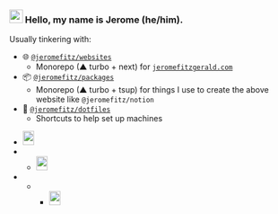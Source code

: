 ### <img src="https://github.githubassets.com/images/mona-loading.gif" width="24" height="24"> Hello, my name is Jerome (he/him).

Usually tinkering with:

- 🌐️ [`@jeromefitz/websites`](https://github.com/JeromeFitz/websites)
  - Monorepo (▲ turbo + next) for [`jeromefitzgerald.com`](https://jeromefitzgerald.com)
- 📦️ [`@jeromefitz/packages`](https://github.com/JeromeFitz/packages)
  - Monorepo (▲ turbo + tsup) for things I use to create the above website like `@jeromefitz/notion`
- 💽️ [`@jeromefitz/dotfiles`](https://github.com/JeromeFitz/dotfiles)
  - Shortcuts to help set up machines

<!-- ![party-dinosaur](https://user-images.githubusercontent.com/3099369/88847142-9dcd0900-d1b4-11ea-8d0c-d1aae2bbe08d.gif) ![party-dinosaur](https://user-images.githubusercontent.com/3099369/88847142-9dcd0900-d1b4-11ea-8d0c-d1aae2bbe08d.gif) ![party-dinosaur](https://user-images.githubusercontent.com/3099369/88847142-9dcd0900-d1b4-11ea-8d0c-d1aae2bbe08d.gif)  -->

- <img src="https://user-images.githubusercontent.com/3099369/88847142-9dcd0900-d1b4-11ea-8d0c-d1aae2bbe08d.gif" width="20" height="25">
- - <img src="https://user-images.githubusercontent.com/3099369/88847142-9dcd0900-d1b4-11ea-8d0c-d1aae2bbe08d.gif" width="20" height="25">
- - - <img src="https://user-images.githubusercontent.com/3099369/88847142-9dcd0900-d1b4-11ea-8d0c-d1aae2bbe08d.gif" width="20" height="25">

<!--
**JeromeFitz/JeromeFitz** is a ✨ _special_ ✨ repository because its `README.md` (this file) appears on your GitHub profile.

Here are some ideas to get you started:

- 🔭 I’m currently working on ...
- 🌱 I’m currently learning ...
- 👯 I’m looking to collaborate on ...
- 🤔 I’m looking for help with ...
- 💬 Ask me about ...
- 📫 How to reach me: ...
- 😄 Pronouns: ...
- ⚡ Fun fact: ...
-->
